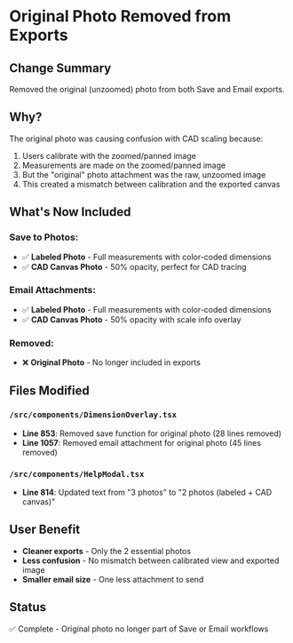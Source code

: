 # Original Photo Removed from Exports

## Change Summary
Removed the original (unzoomed) photo from both Save and Email exports.

## Why?
The original photo was causing confusion with CAD scaling because:
1. Users calibrate with the zoomed/panned image
2. Measurements are made on the zoomed/panned image  
3. But the "original" photo attachment was the raw, unzoomed image
4. This created a mismatch between calibration and the exported canvas

## What's Now Included

### Save to Photos:
- ✅ **Labeled Photo** - Full measurements with color-coded dimensions
- ✅ **CAD Canvas Photo** - 50% opacity, perfect for CAD tracing

### Email Attachments:
- ✅ **Labeled Photo** - Full measurements with color-coded dimensions  
- ✅ **CAD Canvas Photo** - 50% opacity with scale info overlay

### Removed:
- ❌ **Original Photo** - No longer included in exports

## Files Modified

### `/src/components/DimensionOverlay.tsx`
- **Line 853**: Removed save function for original photo (28 lines removed)
- **Line 1057**: Removed email attachment for original photo (45 lines removed)

### `/src/components/HelpModal.tsx`
- **Line 814**: Updated text from "3 photos" to "2 photos (labeled + CAD canvas)"

## User Benefit
- **Cleaner exports** - Only the 2 essential photos
- **Less confusion** - No mismatch between calibrated view and exported image
- **Smaller email size** - One less attachment to send

## Status
✅ Complete - Original photo no longer part of Save or Email workflows
